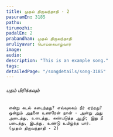 ```yaml
---
title: முதல் திருவந்தாதி - 2
pasuramEn: 3185
pathu: 
tirumozhi: 
padalEn: 2
prabandham: முதல் திருவந்தாதி
aruliyavar: பொய்கையாழ்வார்
image: 
audio: 
description: "This is an example song."
tags: 
detailedPage: "/songdetails/song-3185"
---
```



###### பதம் பிரிக்கவும்


	 என்று கடல் கடைந்தது? எவ்வுலகம் நீர் ஏற்றது?
	 ஒன்றும் அதனை உணரேன் நான் - அன்று அது
	 அடைத்து, உடைத்து, கண்படுத்த ஆழி; இது நீ
	 படைத்து, இடந்து, உண்டு உமிழ்ந்த பார்.
	 (முதல் திருவந்தாதி - 2)
	